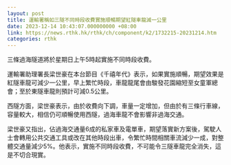 ```yaml
---
layout: post
title: 運輸署稱如三隧不同時段收費實施順暢期望紅隧車龍減一公里
date: 2023-12-14 10:43:07.000000000 +08:00
link: https://news.rthk.hk/rthk/ch/component/k2/1732215-20231214.htm
categories: rthk
---
```


三條過海隧道將於星期日上午5時起實施不同時段收費。

運輸署助理署長梁世豪在本台節目《千禧年代》表示，如果實施順暢，期望效果是紅隧車龍可減少一公里，早上繁忙時段，車龍龍尾會由駿發花園縮短至女童軍總會；至於東隧車龍則預計可減0.5公里。

西隧方面，梁世豪表示，由於收費向下調，車量一定增加，但由於有三條行車線，容量較大，相信仍可順暢使用西隧，過海車龍不會影響非過海交通。

梁世豪又指出，佔過海交通量6成的私家車及電單車，期望落實新方案後，駕駛人士會轉用公共交通工具或改在其他時段出車，令繁忙時間相關車流減少一成，對整體交通量減少5%。他表示，實施不同時段收費，不可能令三隧車龍完全消失，這是不切合現實。
